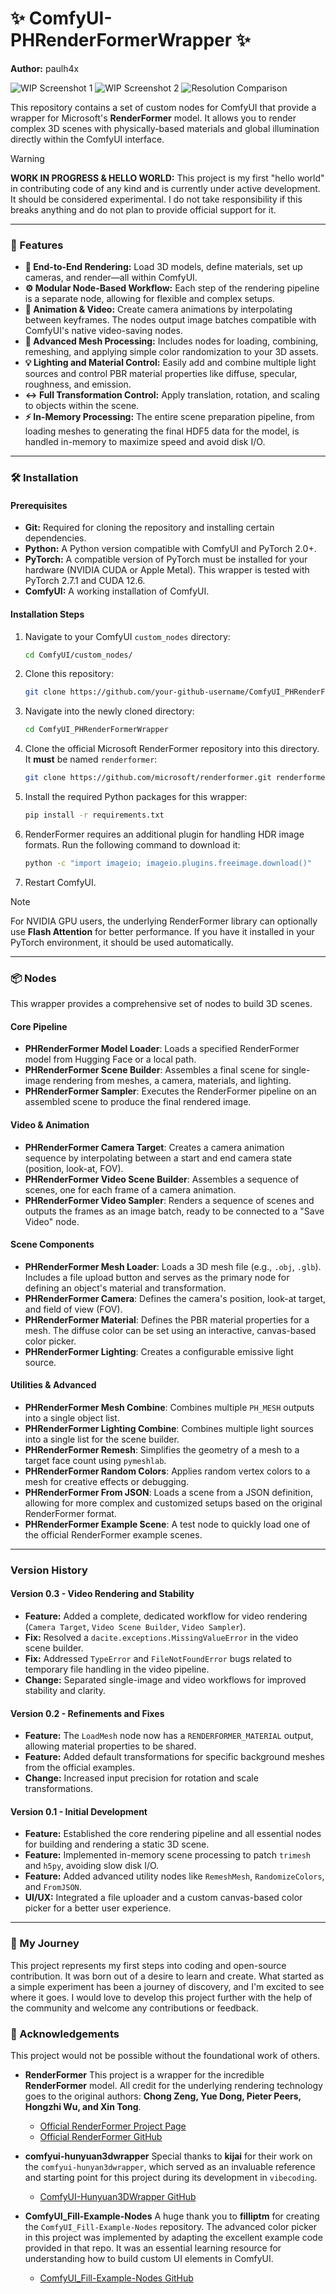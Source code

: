 # ✨ ComfyUI-PHRenderFormerWrapper ✨

**Author:** paulh4x

![WIP Screenshot 1](assets/img/phrenderformer_wip_00.png)
![WIP Screenshot 2](assets/img/phrenderformer_wip_01.png)
![Resolution Comparison](assets/img/phrenderformer_wip_res_compare.jpg)

This repository contains a set of custom nodes for ComfyUI that provide a wrapper for Microsoft's **RenderFormer** model. It allows you to render complex 3D scenes with physically-based materials and global illumination directly within the ComfyUI interface.

> [!WARNING]
> **WORK IN PROGRESS & HELLO WORLD:** This project is my first "hello world" in contributing code of any kind and is currently under active development. It should be considered experimental. I do not take responsibility if this breaks anything and do not plan to provide official support for it.

---

### 🚀 Features

-   **🎨 End-to-End Rendering:** Load 3D models, define materials, set up cameras, and render—all within ComfyUI.
-   **⚙️ Modular Node-Based Workflow:** Each step of the rendering pipeline is a separate node, allowing for flexible and complex setups.
-   **🎥 Animation & Video:** Create camera animations by interpolating between keyframes. The nodes output image batches compatible with ComfyUI's native video-saving nodes.
-   **🔧 Advanced Mesh Processing:** Includes nodes for loading, combining, remeshing, and applying simple color randomization to your 3D assets.
-   **💡 Lighting and Material Control:** Easily add and combine multiple light sources and control PBR material properties like diffuse, specular, roughness, and emission.
-   **↔️ Full Transformation Control:** Apply translation, rotation, and scaling to objects within the scene.
-   **⚡ In-Memory Processing:** The entire scene preparation pipeline, from loading meshes to generating the final HDF5 data for the model, is handled in-memory to maximize speed and avoid disk I/O.

---

### 🛠️ Installation

#### Prerequisites

-   **Git:** Required for cloning the repository and installing certain dependencies.
-   **Python:** A Python version compatible with ComfyUI and PyTorch 2.0+.
-   **PyTorch:** A compatible version of PyTorch must be installed for your hardware (NVIDIA CUDA or Apple Metal). This wrapper is tested with PyTorch 2.7.1 and CUDA 12.6.
-   **ComfyUI:** A working installation of ComfyUI.

#### Installation Steps

1.  Navigate to your ComfyUI `custom_nodes` directory:
    ```bash
    cd ComfyUI/custom_nodes/
    ```
2.  Clone this repository:
    ```bash
    git clone https://github.com/your-github-username/ComfyUI_PHRenderFormerWrapper.git
    ```
3.  Navigate into the newly cloned directory:
    ```bash
    cd ComfyUI_PHRenderFormerWrapper
    ```
4.  Clone the official Microsoft RenderFormer repository into this directory. It **must** be named `renderformer`:
    ```bash
    git clone https://github.com/microsoft/renderformer.git renderformer
    ```
5.  Install the required Python packages for this wrapper:
    ```bash
    pip install -r requirements.txt
    ```
6.  RenderFormer requires an additional plugin for handling HDR image formats. Run the following command to download it:
    ```bash
    python -c "import imageio; imageio.plugins.freeimage.download()"
    ```
7.  Restart ComfyUI.

> [!NOTE]
> For NVIDIA GPU users, the underlying RenderFormer library can optionally use **Flash Attention** for better performance. If you have it installed in your PyTorch environment, it should be used automatically.

---

### 📦 Nodes

This wrapper provides a comprehensive set of nodes to build 3D scenes.

#### Core Pipeline
-   **PHRenderFormer Model Loader**: Loads a specified RenderFormer model from Hugging Face or a local path.
-   **PHRenderFormer Scene Builder**: Assembles a final scene for single-image rendering from meshes, a camera, materials, and lighting.
-   **PHRenderFormer Sampler**: Executes the RenderFormer pipeline on an assembled scene to produce the final rendered image.

#### Video & Animation
-   **PHRenderFormer Camera Target**: Creates a camera animation sequence by interpolating between a start and end camera state (position, look-at, FOV).
-   **PHRenderFormer Video Scene Builder**: Assembles a sequence of scenes, one for each frame of a camera animation.
-   **PHRenderFormer Video Sampler**: Renders a sequence of scenes and outputs the frames as an image batch, ready to be connected to a "Save Video" node.

#### Scene Components
-   **PHRenderFormer Mesh Loader**: Loads a 3D mesh file (e.g., `.obj`, `.glb`). Includes a file upload button and serves as the primary node for defining an object's material and transformation.
-   **PHRenderFormer Camera**: Defines the camera's position, look-at target, and field of view (FOV).
-   **PHRenderFormer Material**: Defines the PBR material properties for a mesh. The diffuse color can be set using an interactive, canvas-based color picker.
-   **PHRenderFormer Lighting**: Creates a configurable emissive light source.

#### Utilities & Advanced
-   **PHRenderFormer Mesh Combine**: Combines multiple `PH_MESH` outputs into a single object list.
-   **PHRenderFormer Lighting Combine**: Combines multiple light sources into a single list for the scene builder.
-   **PHRenderFormer Remesh**: Simplifies the geometry of a mesh to a target face count using `pymeshlab`.
-   **PHRenderFormer Random Colors**: Applies random vertex colors to a mesh for creative effects or debugging.
-   **PHRenderFormer From JSON**: Loads a scene from a JSON definition, allowing for more complex and customized setups based on the original RenderFormer format.
-   **PHRenderFormer Example Scene**: A test node to quickly load one of the official RenderFormer example scenes.

---

### Version History

#### Version 0.3 - Video Rendering and Stability
-   **Feature:** Added a complete, dedicated workflow for video rendering (`Camera Target`, `Video Scene Builder`, `Video Sampler`).
-   **Fix:** Resolved a `dacite.exceptions.MissingValueError` in the video scene builder.
-   **Fix:** Addressed `TypeError` and `FileNotFoundError` bugs related to temporary file handling in the video pipeline.
-   **Change:** Separated single-image and video workflows for improved stability and clarity.

#### Version 0.2 - Refinements and Fixes
-   **Feature:** The `LoadMesh` node now has a `RENDERFORMER_MATERIAL` output, allowing material properties to be shared.
-   **Feature:** Added default transformations for specific background meshes from the official examples.
-   **Change:** Increased input precision for rotation and scale transformations.

#### Version 0.1 - Initial Development
-   **Feature:** Established the core rendering pipeline and all essential nodes for building and rendering a static 3D scene.
-   **Feature:** Implemented in-memory scene processing to patch `trimesh` and `h5py`, avoiding slow disk I/O.
-   **Feature:** Added advanced utility nodes like `RemeshMesh`, `RandomizeColors`, and `FromJSON`.
-   **UI/UX:** Integrated a file uploader and a custom canvas-based color picker for a better user experience.

---

### 🌱 My Journey

This project represents my first steps into coding and open-source contribution. It was born out of a desire to learn and create. What started as a simple experiment has been a journey of discovery, and I'm excited to see where it goes. I would love to develop this project further with the help of the community and welcome any contributions or feedback.

### 🙏 Acknowledgements

This project would not be possible without the foundational work of others.

-   **RenderFormer**
    This project is a wrapper for the incredible **RenderFormer** model. All credit for the underlying rendering technology goes to the original authors: **Chong Zeng, Yue Dong, Pieter Peers, Hongzhi Wu, and Xin Tong**.
    -   [Official RenderFormer Project Page](https://microsoft.github.io/renderformer/)
    -   [Official RenderFormer GitHub](https://github.com/microsoft/renderformer)

-   **comfyui-hunyuan3dwrapper**
    Special thanks to **kijai** for their work on the `comfyui-hunyan3dwrapper`, which served as an invaluable reference and starting point for this project during its development in `vibecoding`.
    -   [ComfyUI-Hunyuan3DWrapper GitHub](https://github.com/kijai/ComfyUI-Hunyuan3DWrapper)

-   **ComfyUI_Fill-Example-Nodes**
    A huge thank you to **filliptm** for creating the `ComfyUI_Fill-Example-Nodes` repository. The advanced color picker in this project was implemented by adapting the excellent example code provided in that repo. It was an essential learning resource for understanding how to build custom UI elements in ComfyUI.
    -   [ComfyUI_Fill-Example-Nodes GitHub](https://github.com/filliptm/ComfyUI_Fill-Example-Nodes)
